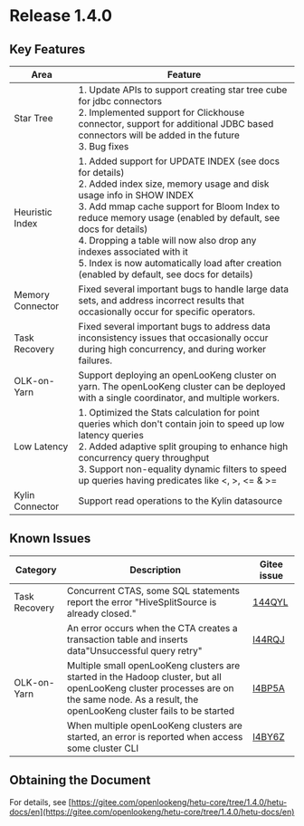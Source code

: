 # Release 1.4.0

## Key Features

| Area             | Feature                                                      |
| ---------------- | ------------------------------------------------------------ |
| Star Tree        | 1. Update APIs to support creating star tree cube for jdbc connectors<br/>2. Implemented support for Clickhouse connector, support for additional JDBC based connectors will be added in the future<br/>3. Bug fixes |
| Heuristic Index  | 1. Added support for UPDATE INDEX (see docs for details)<br/>2. Added index size, memory usage and disk usage info in SHOW INDEX<br/>3. Add mmap cache support for Bloom Index to reduce memory usage (enabled by default, see docs for details)<br/>4. Dropping a table will now also drop any indexes associated with it<br/>5. Index is now automatically load after creation (enabled by default, see docs for details) |
| Memory Connector | Fixed several important bugs to handle large data sets, and address incorrect results that occasionally occur for specific operators. |
| Task Recovery    | Fixed several important bugs to address data inconsistency issues that occasionally occur during high concurrency, and during worker failures. |
| OLK-on-Yarn      | Support deploying an openLooKeng cluster on yarn. The openLooKeng cluster can be deployed with a single coordinator, and multiple workers. |
| Low Latency      | 1. Optimized the Stats calculation for point queries which don't contain join to speed up low latency queries<br/>2. Added adaptive split grouping to enhance high concurrency query throughput<br/>3. Support non-equality dynamic filters to speed up queries having predicates like <, >, <= & >= |
| Kylin Connector  | Support read operations to the Kylin datasource              |

## Known Issues

| Category      | Description                                                  | Gitee issue                                                  |
| ------------- | ------------------------------------------------------------ | ------------------------------------------------------------ |
| Task Recovery | Concurrent CTAS, some SQL statements report the error "HiveSplitSource is already closed." | [144QYL](https://e.gitee.com/open_lookeng/issues/list?issue=I44QYL) |
|               | An error occurs when the CTA creates a transaction table and inserts data"Unsuccessful query retry" | [I44RQJ](https://e.gitee.com/open_lookeng/issues/list?issue=I44RQJ) |
| OLK-on-Yarn   | Multiple small openLooKeng clusters are started in the Hadoop cluster, but all openLooKeng cluster processes are on the same node. As a result, the openLooKeng cluster fails to be started | [I4BP5A](https://e.gitee.com/open_lookeng/issues/list?issue=I4BP5A) |
|               | When multiple openLooKeng clusters are started, an error is reported when access some cluster CLI | [I4BY6Z](https://e.gitee.com/open_lookeng/issues/list?issue=I4BY6Z) |

## Obtaining the Document 

For details, see [https://gitee.com/openlookeng/hetu-core/tree/1.4.0/hetu-docs/en](https://gitee.com/openlookeng/hetu-core/tree/1.4.0/hetu-docs/en)